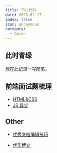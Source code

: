 ```yaml
---
title: 不止代码
date: 2023-02-17
index: false
icon: anonymous
category:
  - Guide
---
```


## 此时青绿

想在此记录一写随笔。

## 前端面试题梳理

- [HTML&CSS](interview01)
- [JS 异步](interview02)

## Other

- [优秀文档编辑技巧](one01)

- [优质博文](one02)
